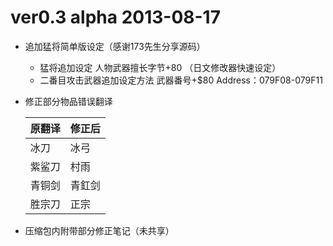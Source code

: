 # ver0.3 alpha 2013-08-17
  
- 追加猛将简单版设定（感谢173先生分享源码）
   - 猛将追加设定 人物武器擅长字节+80 （日文修改器快速设定）
   - 二番目攻击武器追加设定方法 武器番号+$80 Address：079F08-079F11
- 修正部分物品错误翻译
  
  |原翻译|修正后|
  |--|--|
  |冰刀|冰弓|
  |紫鲨刀|村雨|
  |青铜剑|青釭剑|
  |胜宗刀|正宗|

- 压缩包内附带部分修正笔记（未共享）
